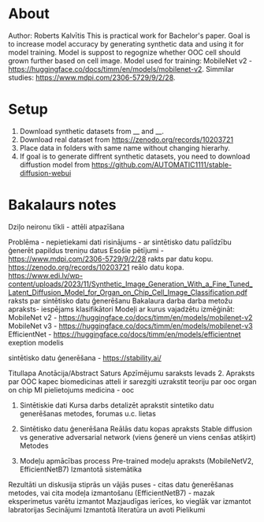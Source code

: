 # About
Author: Roberts Kalvītis
This is practical work for Bachelor's paper. Goal is to increase model accuracy by generating synthetic data and using it for model training. Model is suppost to regognize whether OOC cell should grown further based on cell image.
Model used for training: MobileNet v2 - https://huggingface.co/docs/timm/en/models/mobilenet-v2. Simmilar studies: https://www.mdpi.com/2306-5729/9/2/28. 

# Setup
1. Download synthetic datasets from __ and __.
2. Download real dataset from https://zenodo.org/records/10203721
3. Place data in folders with same name without changing hierarhy.
4. If goal is to generate diffrent synthetic datasets, you need to download diffustion model from https://github.com/AUTOMATIC1111/stable-diffusion-webui


# Bakalaurs notes

Dziļo neironu tīkli - attēli atpazīšana

Problēma - nepietiekami dati
risinājums - ar sintētisko datu palīdzību ģenerēt papildus treniņu datus
Esošie pētījumi -
    https://www.mdpi.com/2306-5729/9/2/28 rakts par datu kopu.
    https://zenodo.org/records/10203721 reālo datu kopa.
    https://www.edi.lv/wp-content/uploads/2023/11/Synthetic_Image_Generation_With_a_Fine_Tuned_Latent_Diffusion_Model_for_Organ_on_Chip_Cell_Image_Classification.pdf raksts par sintētisko datu ģenerēšanu
Bakalaura darba darba metožu apraksts- iespējams klasifikātori
Modeļi ar kurus vajadzētu izmēģināt:
    MobileNet v2 - https://huggingface.co/docs/timm/en/models/mobilenet-v2
    MobileNet v3 - https://huggingface.co/docs/timm/en/models/mobilenet-v3
    EfficientNet - https://huggingface.co/docs/timm/en/models/efficientnet
    exeption modelis

sintētisko datu ģenerēšana - https://stability.ai/ 


Titullapa
Anotācija/Abstract
Saturs
Apzīmējumu saraksts
Ievads
2. Apraksts par OOC
    kapec biomedicinas atteli ir sarezgiti
    uzrakstit teoriju par ooc organ on chip
    MI pielietojums medicina - ooc

1. Sintētiskie dati
    Kursa darbs
    detalizēt aprakstit sintetiko datu generēšanas metodes, forumas u.c. lietas

    
3. Sintētisko datu ģenerēšana
    Reālās datu kopas apraksts
    Stable diffusion vs generative adversarial network (viens ģenerē un viens cenšas atšķirt)
    Metodes

4. Modeļu apmācības process
    Pre-trained modeļu apraksts (MobileNetV2, EfficientNetB7)
    Izmantotā sistemātika

Rezultāti un diskusija
    stiprās un vājās puses - citas datu ģenerēšanas metodes, vai cita modeļa izmantošanu (EfficientNetB7) - mazak eksperimetus varētu izmantot
    Mazjaudīgas ierīces, ko vieglāk var izmantot labratorijas
Secinājumi
Izmantotā literatūra un avoti
Pielikumi



